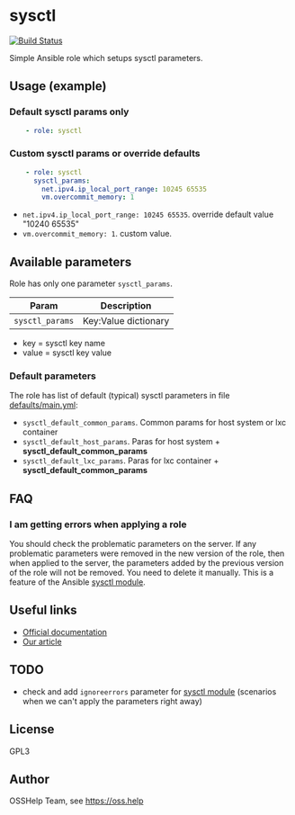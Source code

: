 # sysctl

[![Build Status](https://drone.osshelp.ru/api/badges/ansible/sysctl/status.svg)](https://drone.osshelp.ru/ansible/sysctl)

Simple Ansible role which setups sysctl parameters.

## Usage (example)

### Default sysctl params only

```yaml
    - role: sysctl
```

### Custom sysctl params or override defaults

```yaml
    - role: sysctl
      sysctl_params:
        net.ipv4.ip_local_port_range: 10245 65535
        vm.overcommit_memory: 1
```

- `net.ipv4.ip_local_port_range: 10245 65535`. override default value "10240 65535"
- `vm.overcommit_memory: 1`. custom value.

## Available parameters

Role has only one parameter `sysctl_params`.

| Param | Description |
| -------- | -------- |
| `sysctl_params` | Key:Value dictionary |

- key = sysctl key name
- value = sysctl key value

### Default parameters

The role has list of default (typical) sysctl parameters in file [defaults/main.yml](defaults/main.yml):

- `sysctl_default_common_params`. Common params for host system or lxc container
- `sysctl_default_host_params`. Paras for host system + **sysctl_default_common_params**
- `sysctl_default_lxc_params`. Paras for lxc container + **sysctl_default_common_params**

## FAQ

### I am getting errors when applying a role

You should check the problematic parameters on the server. If any problematic parameters were removed in the new version of the role, then when applied to the server, the parameters added by the previous version of the role will not be removed. You need to delete it manually. This is a feature of the Ansible [sysctl module](https://docs.ansible.com/ansible/2.8/modules/sysctl_module.html).

## Useful links

- [Official documentation](https://linux.die.net/man/5/sysctl.conf)
- [Our article](https://oss.help/kb654)

## TODO

- check and add `ignoreerrors` parameter for [sysctl module](https://docs.ansible.com/ansible/latest/modules/sysctl_module.html) (scenarios when we can't apply the parameters right away)

## License

GPL3

## Author

OSSHelp Team, see <https://oss.help>
